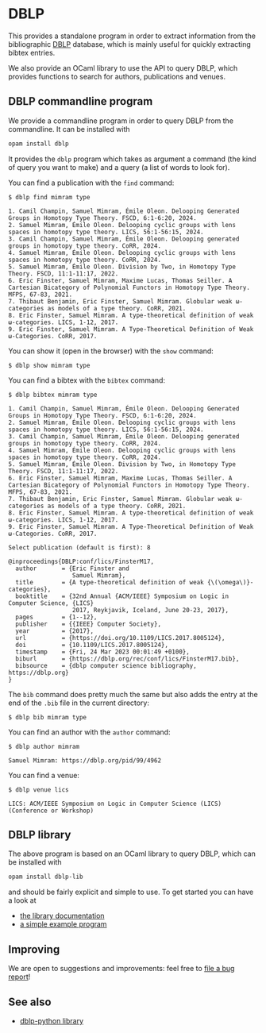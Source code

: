 # DBLP

This provides a standalone program in order to extract information from the bibliographic [DBLP](http://dblp.org) database, which is mainly useful for quickly extracting bibtex entries.

We also provide an OCaml library to use the API to query DBLP, which provides functions to search for authors, publications and venues.

## DBLP commandline program

We provide a commandline program in order to query DBLP from the commandline. It can be installed with

```bash
opam install dblp
```

It provides the `dblp` program which takes as argument a command (the kind of query you want to make) and a query (a list of words to look for).

You can find a publication with the `find` command:

```
$ dblp find mimram type

1. Camil Champin, Samuel Mimram, Émile Oleon. Delooping Generated Groups in Homotopy Type Theory. FSCD, 6:1-6:20, 2024.
2. Samuel Mimram, Émile Oleon. Delooping cyclic groups with lens spaces in homotopy type theory. LICS, 56:1-56:15, 2024.
3. Camil Champin, Samuel Mimram, Émile Oleon. Delooping generated groups in homotopy type theory. CoRR, 2024.
4. Samuel Mimram, Émile Oleon. Delooping cyclic groups with lens spaces in homotopy type theory. CoRR, 2024.
5. Samuel Mimram, Émile Oleon. Division by Two, in Homotopy Type Theory. FSCD, 11:1-11:17, 2022.
6. Eric Finster, Samuel Mimram, Maxime Lucas, Thomas Seiller. A Cartesian Bicategory of Polynomial Functors in Homotopy Type Theory. MFPS, 67-83, 2021.
7. Thibaut Benjamin, Eric Finster, Samuel Mimram. Globular weak ω-categories as models of a type theory. CoRR, 2021.
8. Eric Finster, Samuel Mimram. A type-theoretical definition of weak ω-categories. LICS, 1-12, 2017.
9. Eric Finster, Samuel Mimram. A Type-Theoretical Definition of Weak ω-Categories. CoRR, 2017.
```

You can show it (open in the browser) with the `show` command:

```
$ dblp show mimram type
```

You can find a bibtex with the `bibtex` command:

```
$ dblp bibtex mimram type

1. Camil Champin, Samuel Mimram, Émile Oleon. Delooping Generated Groups in Homotopy Type Theory. FSCD, 6:1-6:20, 2024.
2. Samuel Mimram, Émile Oleon. Delooping cyclic groups with lens spaces in homotopy type theory. LICS, 56:1-56:15, 2024.
3. Camil Champin, Samuel Mimram, Émile Oleon. Delooping generated groups in homotopy type theory. CoRR, 2024.
4. Samuel Mimram, Émile Oleon. Delooping cyclic groups with lens spaces in homotopy type theory. CoRR, 2024.
5. Samuel Mimram, Émile Oleon. Division by Two, in Homotopy Type Theory. FSCD, 11:1-11:17, 2022.
6. Eric Finster, Samuel Mimram, Maxime Lucas, Thomas Seiller. A Cartesian Bicategory of Polynomial Functors in Homotopy Type Theory. MFPS, 67-83, 2021.
7. Thibaut Benjamin, Eric Finster, Samuel Mimram. Globular weak ω-categories as models of a type theory. CoRR, 2021.
8. Eric Finster, Samuel Mimram. A type-theoretical definition of weak ω-categories. LICS, 1-12, 2017.
9. Eric Finster, Samuel Mimram. A Type-Theoretical Definition of Weak ω-Categories. CoRR, 2017.

Select publication (default is first): 8

@inproceedings{DBLP:conf/lics/FinsterM17,
  author       = {Eric Finster and
                  Samuel Mimram},
  title        = {A type-theoretical definition of weak {\(\omega\)}-categories},
  booktitle    = {32nd Annual {ACM/IEEE} Symposium on Logic in Computer Science, {LICS}
                  2017, Reykjavik, Iceland, June 20-23, 2017},
  pages        = {1--12},
  publisher    = {{IEEE} Computer Society},
  year         = {2017},
  url          = {https://doi.org/10.1109/LICS.2017.8005124},
  doi          = {10.1109/LICS.2017.8005124},
  timestamp    = {Fri, 24 Mar 2023 00:01:49 +0100},
  biburl       = {https://dblp.org/rec/conf/lics/FinsterM17.bib},
  bibsource    = {dblp computer science bibliography, https://dblp.org}
}
```

The `bib` command does pretty much the same but also adds the entry at the end of the `.bib` file in the current directory:

```
$ dblp bib mimram type
```

You can find an author with the `author` command:

```
$ dblp author mimram

Samuel Mimram: https://dblp.org/pid/99/4962
```

You can find a venue:

```
$ dblp venue lics

LICS: ACM/IEEE Symposium on Logic in Computer Science (LICS) (Conference or Workshop)
```

## DBLP library

The above program is based on an OCaml library to query DBLP, which can be installed with

```bash
opam install dblp-lib
```

and should be fairly explicit and simple to use. To get started you can have a look at

- [the library documentation](https://smimram.github.io/ocaml-dblp/dblp/DBLP/)
- [a simple example program](test/test.ml)

## Improving

We are open to suggestions and improvements: feel free to [file a bug report](https://github.com/smimram/ocaml-dblp/issues)!

## See also

- [dblp-python library](https://github.com/scholrly/dblp-python)
